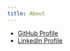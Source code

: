 ```yaml
---
title: About
---
```


- [GitHub Profile](https://github.com/vst)
- [LinkedIn Profile](https://www.linkedin.com/in/vehbisinan/)
